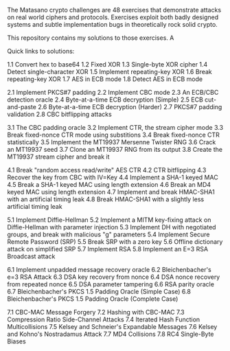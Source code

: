 The Matasano crypto challenges are 48 exercises that demonstrate attacks on real world ciphers and protocols. Exercises exploit both badly designed systems and subtle implementation bugs in theoretically rock solid crypto.

This repository contains my solutions to those exercises. A

Quick links to solutions:

1.1 Convert hex to base64
1.2 Fixed XOR
1.3 Single-byte XOR cipher
1.4 Detect single-character XOR
1.5 Implement repeating-key XOR
1.6 Break repeating-key XOR
1.7 AES in ECB mode
1.8 Detect AES in ECB mode

2.1 Implement PKCS#7 padding
2.2 Implement CBC mode
2.3 An ECB/CBC detection oracle
2.4 Byte-at-a-time ECB decryption (Simple)
2.5 ECB cut-and-paste
2.6 Byte-at-a-time ECB decryption (Harder)
2.7 PKCS#7 padding validation
2.8 CBC bitflipping attacks

3.1 The CBC padding oracle
3.2 Implement CTR, the stream cipher mode
3.3 Break fixed-nonce CTR mode using substitions
3.4 Break fixed-nonce CTR statistically
3.5 Implement the MT19937 Mersenne Twister RNG
3.6 Crack an MT19937 seed
3.7 Clone an MT19937 RNG from its output
3.8 Create the MT19937 stream cipher and break it

4.1 Break "random access read/write" AES CTR
4.2 CTR bitflipping
4.3 Recover the key from CBC with IV=Key
4.4 Implement a SHA-1 keyed MAC
4.5 Break a SHA-1 keyed MAC using length extension
4.6 Break an MD4 keyed MAC using length extension
4.7 Implement and break HMAC-SHA1 with an artificial timing leak
4.8 Break HMAC-SHA1 with a slightly less artificial timing leak

5.1 Implement Diffie-Hellman
5.2 Implement a MITM key-fixing attack on Diffie-Hellman with parameter injection
5.3 Implement DH with negotiated groups, and break with malicious "g" parameters
5.4 Implement Secure Remote Password (SRP)
5.5 Break SRP with a zero key
5.6 Offline dictionary attack on simplified SRP
5.7 Implement RSA
5.8 Implement an E=3 RSA Broadcast attack

6.1 Implement unpadded message recovery oracle
6.2 Bleichenbacher's e=3 RSA Attack
6.3 DSA key recovery from nonce
6.4 DSA nonce recovery from repeated nonce
6.5 DSA parameter tampering
6.6 RSA parity oracle
6.7 Bleichenbacher's PKCS 1.5 Padding Oracle (Simple Case)
6.8 Bleichenbacher's PKCS 1.5 Padding Oracle (Complete Case)

7.1 CBC-MAC Message Forgery
7.2 Hashing with CBC-MAC
7.3 Compression Ratio Side-Channel Attacks
7.4 Iterated Hash Function Multicollisions
7.5 Kelsey and Schneier's Expandable Messages
7.6 Kelsey and Kohno's Nostradamus Attack
7.7 MD4 Collisions
7.8 RC4 Single-Byte Biases

